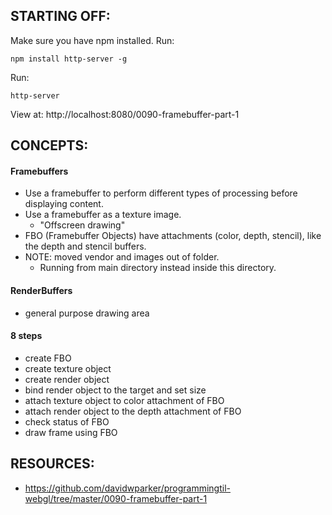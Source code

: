 ## STARTING OFF:

Make sure you have npm installed.
Run:
```
npm install http-server -g
```

Run:
```
http-server
```

View at: http://localhost:8080/0090-framebuffer-part-1

## CONCEPTS:

#### Framebuffers
* Use a framebuffer to perform different types of processing before displaying content.
* Use a framebuffer as a texture image.
  * "Offscreen drawing"
* FBO (Framebuffer Objects) have attachments (color, depth, stencil), like the depth and stencil buffers.
* NOTE: moved vendor and images out of folder.
  * Running from main directory instead inside this directory.

#### RenderBuffers
* general purpose drawing area

#### 8 steps
* create FBO
* create texture object
* create render object
* bind render object to the target and set size
* attach texture object to color attachment of FBO
* attach render object to the depth attachment of FBO
* check status of FBO
* draw frame using FBO

## RESOURCES:

* https://github.com/davidwparker/programmingtil-webgl/tree/master/0090-framebuffer-part-1
